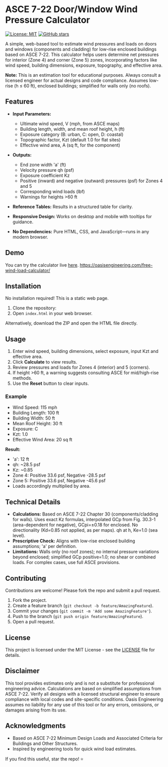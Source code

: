 # ASCE 7-22 Door/Window Wind Pressure Calculator

[![License: MIT](https://img.shields.io/badge/License-MIT-yellow.svg)](https://opensource.org/licenses/MIT)
[![GitHub stars](https://img.shields.io/github/stars/yourusername/asce-wind-calculator.svg?style=social)](https://github.com/yourusername/asce-wind-calculator/stargazers)

A simple, web-based tool to estimate wind pressures and loads on doors and windows (components and cladding) for low-rise enclosed buildings based on ASCE 7-22. This calculator helps users determine net pressures for interior (Zone 4) and corner (Zone 5) zones, incorporating factors like wind speed, building dimensions, exposure, topography, and effective area.

**Note:** This is an estimation tool for educational purposes. Always consult a licensed engineer for actual designs and code compliance. Assumes low-rise (h ≤ 60 ft), enclosed buildings; simplified for walls only (no roofs).

## Features

- **Input Parameters:**
  - Ultimate wind speed, V (mph, from ASCE maps)
  - Building length, width, and mean roof height, h (ft)
  - Exposure category (B: urban, C: open, D: coastal)
  - Topographic factor, Kzt (default 1.0 for flat sites)
  - Effective wind area, A (sq ft, for the component)

- **Outputs:**
  - End zone width 'a' (ft)
  - Velocity pressure qh (psf)
  - Exposure coefficient Kz
  - Positive (inward) and negative (outward) pressures (psf) for Zones 4 and 5
  - Corresponding wind loads (lbf)
  - Warnings for heights >60 ft

- **Reference Tables:** Results in a structured table for clarity.
- **Responsive Design:** Works on desktop and mobile with tooltips for guidance.
- **No Dependencies:** Pure HTML, CSS, and JavaScript—runs in any modern browser.

## Demo

You can try the calculator live [here]([https://oasisengineering.com/asce-7-22-door-window-wind-pressure-calculator/](https://oasisengineering.com/free-wind-load-calculator/)).
https://oasisengineering.com/free-wind-load-calculator/ 

## Installation

No installation required! This is a static web page.

1. Clone the repository:
2. Open `index.html` in your web browser.

Alternatively, download the ZIP and open the HTML file directly.

## Usage

1. Enter wind speed, building dimensions, select exposure, input Kzt and effective area.
2. Click **Calculate** to view results.
3. Review pressures and loads for Zones 4 (interior) and 5 (corners).
4. If height >60 ft, a warning suggests consulting ASCE for mid/high-rise methods.
5. Use the **Reset** button to clear inputs.

### Example

- Wind Speed: 115 mph
- Building Length: 100 ft
- Building Width: 50 ft
- Mean Roof Height: 30 ft
- Exposure: C
- Kzt: 1.0
- Effective Wind Area: 20 sq ft

**Result:** 
- 'a': 12 ft
- qh: ~28.5 psf
- Kz: ~0.85
- Zone 4: Positive 33.6 psf, Negative -28.5 psf
- Zone 5: Positive 33.6 psf, Negative -45.6 psf
- Loads accordingly multiplied by area.

## Technical Details

- **Calculations:** Based on ASCE 7-22 Chapter 30 (components/cladding for walls). Uses exact Kz formulas, interpolated GCp from Fig. 30.3-1 (area-dependent for negative), GCpi=±0.18 for enclosed. No directionality (Kd=0.85 not applied, as per maps). qh at h, Ke=1.0 (sea level).
- **Prescriptive Check:** Aligns with low-rise enclosed building assumptions; 'a' per definition.
- **Limitations:** Walls only (no roof zones); no internal pressure variations beyond enclosed; simplified GCp positive=1.0; no shear or combined loads. For complex cases, use full ASCE provisions.

## Contributing

Contributions are welcome! Please fork the repo and submit a pull request.

1. Fork the project.
2. Create a feature branch (`git checkout -b feature/AmazingFeature`).
3. Commit your changes (`git commit -m 'Add some AmazingFeature'`).
4. Push to the branch (`git push origin feature/AmazingFeature`).
5. Open a pull request.

## License

This project is licensed under the MIT License - see the [LICENSE](LICENSE) file for details.

## Disclaimer

This tool provides estimates only and is not a substitute for professional engineering advice. Calculations are based on simplified assumptions from ASCE 7-22. Verify all designs with a licensed structural engineer to ensure compliance with local codes and site-specific conditions. Oasis Engineering assumes no liability for any use of this tool or for any errors, omissions, or damages arising from its use.

## Acknowledgments

- Based on ASCE 7-22 Minimum Design Loads and Associated Criteria for Buildings and Other Structures.
- Inspired by engineering tools for quick wind load estimates.

If you find this useful, star the repo! ⭐
